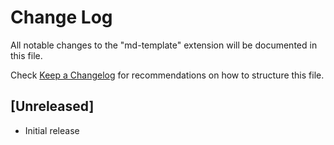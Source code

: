 # Change Log

All notable changes to the "md-template" extension will be documented in this file.

Check [Keep a Changelog](http://keepachangelog.com/) for recommendations on how to structure this file.

## [Unreleased]

- Initial release